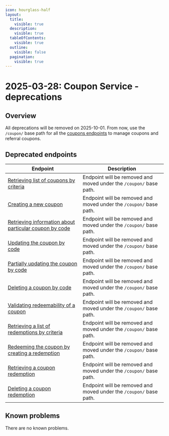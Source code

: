 ```yaml
---
icon: hourglass-half
layout:
  title:
    visible: true
  description:
    visible: true
  tableOfContents:
    visible: true
  outline:
    visible: false
  pagination:
    visible: true
---
```


# 2025-03-28: Coupon Service - deprecations

## Overview

All deprecations will be removed on 2025-10-01. From now, use the `/coupon/` base path for all the [coupons endpoints](/openapi/coupon) to manage coupons and referral coupons.


## Deprecated endpoints

| Endpoint                                                                                                        | Description                                                         |
|-----------------------------------------------------------------------------------------------------------------|---------------------------------------------------------------------|
| [Retrieving list of coupons by criteria](/openapi/coupon/#operation/GET-coupon-list-specified-coupons)          | Endpoint will be removed and moved under the `/coupon/` base path.  |
| [Creating a new coupon](/openapi/coupon/#operation/POST-coupon-create-coupon)                                   | Endpoint will be removed and moved under the `/coupon/` base path.  |
| [Retrieving information about particular coupon by code](/openapi/coupon/#operation/GET-coupon-retrieve-coupon) | Endpoint will be removed and moved under the `/coupon/` base path.  |
| [Updating the coupon by code](/openapi/coupon/#operation/PUT-coupon-update-coupon)                              | Endpoint will be removed and moved under the `/coupon/` base path.  |
| [Partially updating the coupon by code](/openapi/coupon/#operation/PATCH-coupon-update-coupon)                  | Endpoint will be removed and moved under the `/coupon/` base path.  |
| [Deleting a coupon by code](/openapi/coupon/#operation/DELETE-coupon-remove-coupon)                             | Endpoint will be removed and moved under the `/coupon/` base path.  |
| [Validating redeemability of a coupon](/openapi/coupon/#operation/POST-coupon-validate-coupon)                  | Endpoint will be removed and moved under the `/coupon/` base path.  |
| [Retrieving a list of redemptions by criteria](/openapi/coupon/#operation/GET-coupon-list-coupon-redemptions)   | Endpoint will be removed and moved under the `/coupon/` base path.  |
| [Redeeming the coupon by creating a redemption](/openapi/coupon/#operation/POST-coupon-invalidate-coupon)       | Endpoint will be removed and moved under the `/coupon/` base path.  |
| [Retrieving a coupon redemption](/openapi/coupon/#operation/GET-coupon-retrieve-coupon-redemption)              | Endpoint will be removed and moved under the `/coupon/` base path.  |
| [Deleting a coupon redemption](/openapi/coupon/#operation/DELETE-coupon-remove-coupon-redemption)               | Endpoint will be removed and moved under the `/coupon/` base path.  |

## Known problems

There are no known problems.